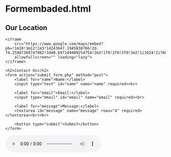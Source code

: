 # Formembaded.html

<!DOCTYPE html>
<html lang="en">
<head>
    <meta charset="UTF-8">
    <meta name="viewport" content="width=device-width, initial-scale=1.0">
    <title>Contact Us</title>
   
</head>
<body>

<div class="container">
    <h2>Our Location</h2>
   
    <iframe 
        src="https://www.google.com/maps/embed?pb=!1m18!1m12!1m3!1d243647.1945838766!2d-74.25987368747902!3d40.697149409254754!2m3!1f0!2f0!3f0!3m2!1i1024!2i768!4f13.1!3m3!1m2!1s0x89c2f6df0f14b5f3%3A0xf739e9d1bf6e5f93!2sNew%20York%2C%20NY!5e0!3m2!1sen!2sus!4v1642686200536!5m2!1sen!2sus"
        allowfullscreen="" loading="lazy">
    </iframe>

    <h2>Contact Us</h2>
    <form action="submit_form.php" method="post">
        <label for="name">Name:</label>
        <input type="text" id="name" name="name" required><br>

        <label for="email">Email:</label>
        <input type="email" id="email" name="email" required><br>

        <label for="message">Message:</label>
        <textarea id="message" name="message" rows="4" required></textarea><br><br>

        <button type="submit">Submit</button>
    </form>
</div>
   <audio id="alarmSound" controls>
    <source src="https://actions.google.com/sounds/v1/alarms/digital_watch_alarm_long.ogg" type="audio/ogg">
</audio>

</body>
</html>
